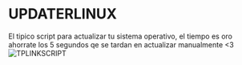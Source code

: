 # UPDATERLINUX
El tipico script para actualizar tu sistema operativo, el tiempo es oro ahorrate los 5 segundos qe se tardan en actualizar manualmente <3
![TPLINKSCRIPT](https://user-images.githubusercontent.com/117610367/211175368-e4e9735a-9384-4c87-94dd-64231e231b0d.jpg)

